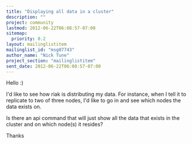 ```yaml
---
title: "Displaying all data in a cluster"
description: ""
project: community
lastmod: 2012-06-22T06:08:57-07:00
sitemap:
  priority: 0.2
layout: mailinglistitem
mailinglist_id: "msg07743"
author_name: "Nick Tune"
project_section: "mailinglistitem"
sent_date: 2012-06-22T06:08:57-07:00
---
```



Hello :)

I'd like to see how riak is distributing my data. For instance, when I tell
it to replicate to two of three nodes, I'd like to go in and see which
nodes the data exists on.

Is there an api command that will just show all the data that exists in the
cluster and on which node(s) it resides?

Thanks
